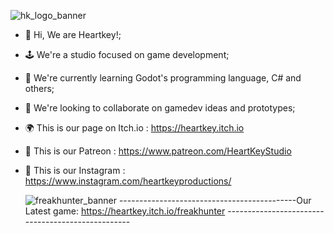 
![hk_logo_banner](https://github.com/user-attachments/assets/b01d25d7-39ff-4e6f-b3c5-3403e09272b3)

- 👋 Hi, We are Heartkey!;
- 🕹️ We're a studio focused on game development;
- 🌱 We're currently learning Godot's programming language, C# and others;
- 💞️ We're looking to collaborate on gamedev ideas and prototypes;
- 🌍 This is our page on Itch.io : https://heartkey.itch.io
- 📰 This is our Patreon : https://www.patreon.com/HeartKeyStudio
- 📸 This is our Instagram : https://www.instagram.com/heartkeyproductions/

  ![freakhunter_banner](https://github.com/user-attachments/assets/423c540d-b94a-4816-81d8-310748df7991)
	--------------------------------------------Our Latest game:  https://heartkey.itch.io/freakhunter --------------------------------------------------


<!---
HeartkeyProd/HeartkeyProd is a ✨ special ✨ repository because its `README.md` (this file) appears on your GitHub profile.
You can click the Preview link to take a look at your changes.
--->
